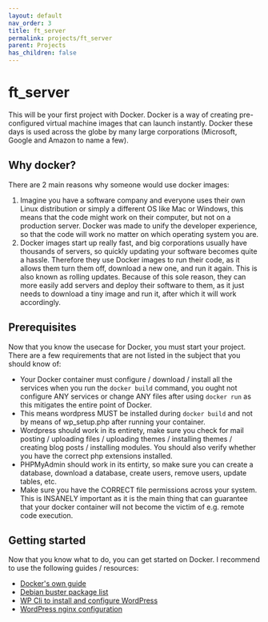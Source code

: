 ```yaml
---
layout: default
nav_order: 3
title: ft_server
permalink: projects/ft_server
parent: Projects
has_children: false
---
```

# ft_server

This will be your first project with Docker. Docker is a way of creating
pre-configured virtual machine images that can launch instantly. Docker these
days is used across the globe by many large corporations (Microsoft, Google and
Amazon to name a few).

## Why docker?

There are 2 main reasons why someone would use docker images:
1. Imagine you have a software company and everyone uses their own Linux
distribution or simply a different OS like Mac or Windows, this means that the
code might work on their computer, but not on a production server. Docker was
made to unify the developer experience, so that the code will work no matter
on which operating system you are.
2. Docker images start up really fast, and big corporations usually have
thousands of servers, so quickly updating your software becomes quite a hassle.
Therefore they use Docker images to run their code, as it allows them turn them
off, download a new one, and run it again. This is also known as rolling
updates. Because of this sole reason, they can more easily add servers and
deploy their software to them, as it just needs to download a tiny image and run
it, after which it will work accordingly.

## Prerequisites

Now that you know the usecase for Docker, you must start your project. There are
a few requirements that are not listed in the subject that you should know of:
- Your Docker container must configure / download / install all the services
when you run the `docker build` command, you ought not configure ANY services or
change ANY files after using `docker run` as this mitigates the entire point of
Docker.
- This means wordpress MUST be installed during `docker build` and not by means
of wp_setup.php after running your container.
- Wordpress should work in its entirety, make sure you check for mail posting /
uploading files / uploading themes / installing themes / creating blog posts /
installing modules. You should also verify whether you have the correct php
extensions installed.
- PHPMyAdmin should work in its entirty, so make sure you can create a database,
download a database, create users, remove users, update tables, etc.
- Make sure you have the CORRECT file permissions across your system. This is
INSANELY important as it is the main thing that can guarantee that your docker
container will not become the victim of e.g. remote code execution.

## Getting started

Now that you know what to do, you can get started on Docker. I recommend to use
the following guides / resources:

- [Docker's own guide](https://docs.docker.com/engine/docker-overview/)
- [Debian buster package list](https://packages.debian.org/buster/allpackages)
- [WP Cli to install and configure WordPress](https://github.com/wp-cli/wp-cli)
- [WordPress nginx configuration](https://www.nginx.com/resources/wiki/start/topics/recipes/wordpress/)